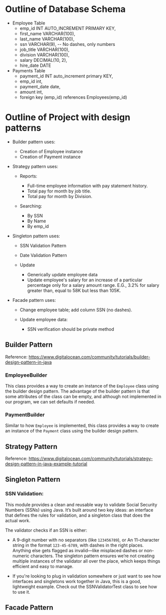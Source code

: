 # Outline of Database Schema
* Employee Table
	* emp_id INT AUTO_INCREMENT PRIMARY KEY,
	* first_name VARCHAR(100),
	* last_name VARCHAR(100),
	* ssn VARCHAR(9),  -- No dashes, only numbers
	* job_title VARCHAR(100),
	* division VARCHAR(100),
	* salary DECIMAL(10, 2),
	* hire_date DATE
* Payments Table
	* payment_id INT auto_increment primary KEY,
	* emp_id int,
	* payment_date date,
	* amount int,
	* foreign key (emp_id) references Employees(emp_id)

# Outline of Project with design patterns
* Builder pattern uses:
	* Creation of Employee instance
	* Creation of Payment instance

* Strategy pattern uses:
	* Reports:
		* Full-time employee information with pay statement history. 
		* Total pay for month by job title.
		* Total pay for month by Division. 

	* Searching:
		* By SSN
		* By Name
		* By emp_id
		
* Singleton pattern uses:
	* SSN Validation Pattern

	* Date Validation Pattern

	* Update
		* Generically update employee data
		* Update employee's salary for an increase of a particular percentage only for a salary amount range. E.G., 3.2% for salary greater than, equal to 58K but less than 105K. 

* Facade pattern uses:
	* Change employee table; add column SSN (no dashes).

	* Update employee data:
		* SSN verification should be private method

## Builder Pattern
Reference: https://www.digitalocean.com/community/tutorials/builder-design-pattern-in-java

### EmployeeBuilder
This class provides a way to create an instance of the `Employee` class using the builder design pattern.
The advantage of the builder pattern is that some attributes of the class can be empty, and although not implemented in our program, we can set defaults if needed.

### PaymentBuilder
Similar to how `Employee` is implemented, this class provides a way to create an instance of the `Payment` class using the builder design pattern.

## Strategy Pattern
Reference: https://www.digitalocean.com/community/tutorials/strategy-design-pattern-in-java-example-tutorial

## Singleton Pattern
### SSN Validation:
This module provides a clean and reusable way to validate Social Security Numbers (SSNs) using Java. It’s built around two key ideas: an interface that defines the rules for validation, and a singleton class that does the actual work.

The validator checks if an SSN is either:

- A 9-digit number with no separators (like `123456789`), or
An 11-character string in the format `123-45-6789`, with dashes in the right places.
Anything else gets flagged as invalid—like misplaced dashes or non-numeric characters. The singleton pattern ensures we’re not creating multiple instances of the validator all over the place, which keeps things efficient and easy to manage.

- If you're looking to plug in validation somewhere or just want to see how interfaces and singletons work together in Java, this is a good, lightweight example. Check out the SSNValidatorTest class to see how to use it.

## Facade Pattern